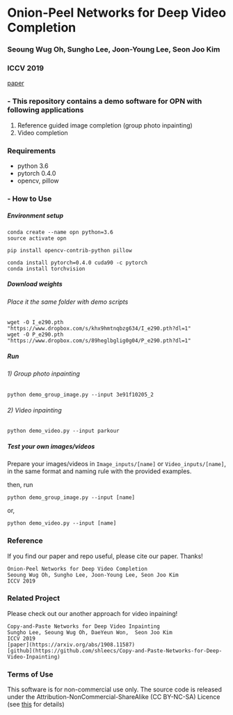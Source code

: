 # Onion-Peel Networks for Deep Video Completion
### Seoung Wug Oh, Sungho Lee, Joon-Young Lee, Seon Joo Kim
### ICCV 2019
[paper](https://arxiv.org/abs/1908.08718)


### - This repository contains a demo software for OPN with following applications
1) Reference guided image completion (group photo inpainting)
2) Video completion

### Requirements
- python 3.6
- pytorch 0.4.0
- opencv, pillow

### - How to Use
##### Environment setup
```
conda create --name opn python=3.6
source activate opn

pip install opencv-contrib-python pillow

conda install pytorch=0.4.0 cuda90 -c pytorch
conda install torchvision
```

##### Download weights
###### Place it the same folder with demo scripts
```
wget -O I_e290.pth "https://www.dropbox.com/s/khx9hmtnqbzg634/I_e290.pth?dl=1"
wget -O P_e290.pth "https://www.dropbox.com/s/89heglbglig0g04/P_e290.pth?dl=1"
```

##### Run
###### 1) Group photo inpainting
``` 
python demo_group_image.py --input 3e91f10205_2
```
###### 2) Video inpainting
``` 
python demo_video.py --input parkour
```

##### Test your own images/videos
Prepare your images/videos in ```Image_inputs/[name]``` or ```Video_inputs/[name]```, in the same format and naming rule with the provided examples. 

then, run 
``` 
python demo_group_image.py --input [name]
```
or,
``` 
python demo_video.py --input [name]
```


### Reference 
If you find our paper and repo useful, please cite our paper. Thanks!
``` 
Onion-Peel Networks for Deep Video Completion
Seoung Wug Oh, Sungho Lee, Joon-Young Lee, Seon Joo Kim
ICCV 2019
```

### Related Project
Please check out our another approach for video inpaining!
``` 
Copy-and-Paste Networks for Deep Video Inpainting
Sungho Lee, Seoung Wug Oh, DaeYeun Won,  Seon Joo Kim
ICCV 2019
[paper](https://arxiv.org/abs/1908.11587)
[github](https://github.com/shleecs/Copy-and-Paste-Networks-for-Deep-Video-Inpainting)
```

### Terms of Use
This software is for non-commercial use only.
The source code is released under the Attribution-NonCommercial-ShareAlike (CC BY-NC-SA) Licence
(see [this](https://creativecommons.org/licenses/by-nc-sa/4.0/legalcode) for details)
